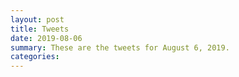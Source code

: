 ```yaml
---
layout: post
title: Tweets
date: 2019-08-06
summary: These are the tweets for August 6, 2019.
categories:
---
```


